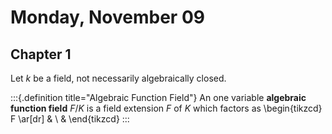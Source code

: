 # Monday, November 09

## Chapter 1

Let $k$ be a field, not necessarily algebraically closed.

:::{.definition title="Algebraic Function Field"}
An one variable **algebraic function field** $F/K$ is a field extension $F$ of $K$ which factors as 
\begin{tikzcd}
F \ar[dr] & \\
& 
\end{tikzcd}
:::
